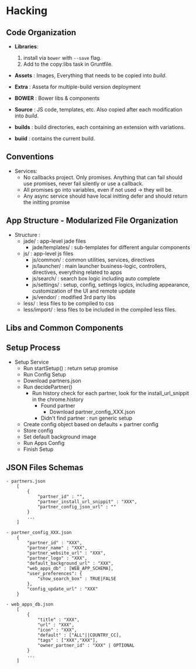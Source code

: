 # Hacking

## Code Organization

- **Libraries**:
    1. install via `bower` with `--save` flag.
    2. Add to the copy:libs task in Gruntfile.

- **Assets** : Images, Everything that needs to be copied into *build*.
- **Extra**  : Asseta for multiple-build version deployment
- **BOWER**  : Bower libs & components
- **Source** : JS code, templates, etc. Also copied after each modification into *build*.
- **builds** : build directories, each containing an extension with variations.
- **buiid**  : contains the current build.

## Conventions
- Services:
    - No callbacks project. Only promises. Anything that can fail should use promises, never fail silently or use a callback.
    - All promises go into variables, even if not used -> they will be.
    - Any async service should have local initting defer and should return the initting promise

## App Structure - Modularized File Organization
- Structure :
    - jade/ : app-level jade files
        - jade/templates/ : sub-templates for different angular components
    - js/ : app-level js files
        - js/common/ : common utilities, services, directives
        - js/launcher/ : main launcher business-logic, controllers, directives, everything related to apps
        - js/search/ : search box logic including auto complete
        - js/settings/ : setup, config, settings logics, including appearance, customization of the UI and remote update
        - js/vendor/ : modified 3rd party libs
    - less/ : less files to be compiled to css
    - less/import/ : less files to be included in the compiled less files.

## Libs and Common Components

## Setup Process
- Setup Service
    - Run startSetup() : return setup promise
    - Run Config Setup
    - Download partners.json
    - Run decidePartner()
        - Run history check for each partner, look for the install_url_snippit in the chrome.history
            - Found partner
                - Download partner_config_XXX.json
            - Didn't find partner : run generic setup
    - Create config object based on defaults + partner config
    - Store config
    - Set default background image
    - Run Apps Config
    - Finish Setup

## JSON Files Schemas
```
- partners.json
    [
        {
            "partner_id" : "",
            "partner_install_url_snippit" : "XXX",
            "partner_config_json_url" : ""
        }
        ...
    ]
```
```
- partner_config_XXX.json
    {
        "partner_id" : "XXX",
        "partner_name" : "XXX",
        "partner_website_url" : "XXX",
        "partner_logo" : "XXX",
        "default_background_url" : "XXX",
        "web_apps_db" : [WEB_APP_SCHEMA],
        "user_preferences": {
            "show_search_box" : TRUE|FALSE
        },
        "config_update_url" : "XXX"
    }
```
```
- web_apps_db.json
    [
        {
            "title" : "XXX",
            "url" : "XXX",
            "icon" : "XXX",
            "default" : ["ALL"||COUNTRY_CC],
            "tags" : ["XXX","XXX"],
            "owner_partner_id" : "XXX" | OPTIONAL
        }
        ...
    ]
```


